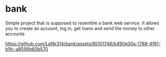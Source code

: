 # bank
Simple project that is supposed to resemble a bank web service. It allows you to create an account, log in, get loans and send the money to other accounts


https://github.com/LaNk314/bank/assets/85101748/b490e00a-1788-4f81-b1fc-a8596b60b570

